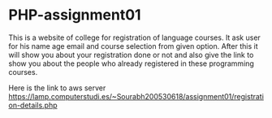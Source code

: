 # PHP-assignment01

This is a website of college for registration of language courses.
It ask user for his name age email and course selection from given option.
After this it will show you about your registration done or not and also give the link to show you about the people who already registered in these programming courses.

Here is the link to aws server https://lamp.computerstudi.es/~Sourabh200530618/assignment01/registration-details.php
